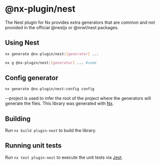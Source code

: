 # @nx-plugin/nest

The Nest plugin for Nx provides extra generators that are common and not provided in the official @nestjs or @nrwl/nest packages.

## Using Nest

```sh
nx generate @nx-plugin/nest:[generator] ...
```

```sh
nx g @nx-plugin/nest:[generator] ... #same
```

## Config generator



```sh
nx generate @nx-plugin/nest:config config
```

--project is used to infer the root of the project where the generators will generate the files.
This library was generated with [Nx](https://nx.dev).

## Building

Run `nx build plugin-nest` to build the library.

## Running unit tests

Run `nx test plugin-nest` to execute the unit tests via [Jest](https://jestjs.io).
